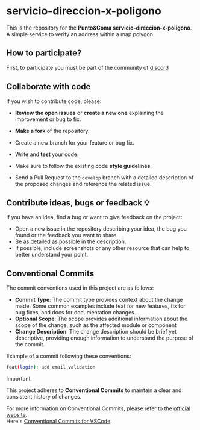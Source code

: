 # servicio-direccion-x-poligono
This is the repository for the **Punto&Coma servicio-direccion-x-poligono**. A simple service to verify an address within a map polygon.

## How to participate?

First, to participate you must be part of the community of [discord](https://discord.gg/P7g9XJ4URc)

## Collaborate with code

If you wish to contribute code, please:

- **Review the open issues** or **create a new one** explaining the improvement or bug to fix.

- **Make a fork** of the repository.

- Create a new branch for your feature or bug fix.

- Write and **test** your code.

- Make sure to follow the existing code **style guidelines**.

- Send a Pull Request to the `develop` branch with a detailed description of the proposed changes and reference the related issue.

## Contribute ideas, bugs or feedback 💡

If you have an idea, find a bug or want to give feedback on the project:

- Open a new issue in the repository describing your idea, the bug you found or the feedback you want to share.
- Be as detailed as possible in the description.
- If possible, include screenshots or any other resource that can help to better understand your point.

## Conventional Commits

The commit conventions used in this project are as follows:
- **Commit Type**: The commit type provides context about the change made. Some common examples include feat for new features, fix for bug fixes, and docs for documentation changes.
- **Optional Scope**: The scope provides additional information about the scope of the change, such as the affected module or component
- **Change Description**: The change description should be brief yet descriptive, providing enough information to understand the purpose of the commit.

Example of a commit following these conventions:

```bash
feat(login): add email validation
```

> [!IMPORTANT]
> This project adheres to **Conventional Commits** to maintain a clear and consistent history of changes.

For more information on Conventional Commits, please refer to the [official website](https://www.conventionalcommits.org/en/v1.0.0/).  
Here's [Conventional Commits for VSCode](https://marketplace.visualstudio.com/items?itemName=vivaxy.vscode-conventional-commits).

